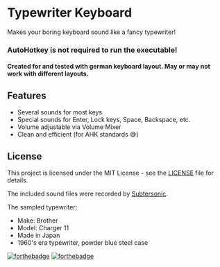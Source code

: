 # Typewriter Keyboard
Makes your boring keyboard sound like a fancy typewriter!

### AutoHotkey is not required to run the executable!

#### Created for and tested with german keyboard layout. May or may not work with different layouts.

## Features
- Several sounds for most keys
- Special sounds for Enter, Lock keys, Space, Backspace, etc.
- Volume adjustable via Volume Mixer
- Clean and efficient (for AHK standards 😅)

## License
This project is licensed under the MIT License - see the [LICENSE](LICENSE) file for details.

The included sound files were recorded by [Subtersonic](http://subtersonic.weebly.com/index.html).

The sampled typewriter:
- Make: Brother
- Model: Charger 11
- Made in Japan
- 1960's era typewriter, powder blue steel case

[![forthebadge](https://forthebadge.com/images/badges/uses-badges.svg)](https://forthebadge.com) [![forthebadge](https://forthebadge.com/images/badges/powered-by-jeffs-keyboard.svg)](https://forthebadge.com)
